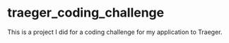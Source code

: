 # traeger_coding_challenge
 
This is a project I did for a coding challenge for my application to Traeger.
